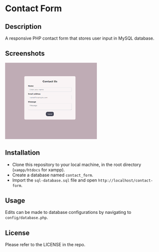 # Contact Form

## Description

A responsive PHP contact form that stores user input in MySQL database.

## Screenshots

<img src="assets/images/contact-form.png" width="300" height="250" alt="contact form"/>

## Installation

* Clone this repository to your local machine, in the root directory (`xampp/htdocs` for xampp).
* Create a database named `contact_form`. 
* Import the `sql-database.sql` file and open `http://localhost/contact-form`.

## Usage

Edits can be made to database configurations by navigating to `config/database.php`.

## License
Please refer to the LICENSE in the repo.
